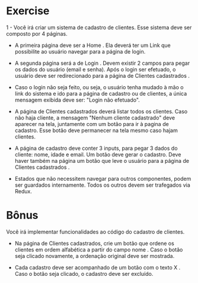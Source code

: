 # Exercise

1 - Você irá criar um sistema de cadastro de clientes. Esse sistema deve ser composto por 4 páginas.
  - A primeira página deve ser a Home . Ela deverá ter um Link que possibilite ao usuário navegar para a página de login.

  - A segunda página será a de Login . Devem existir 2 campos para pegar os dados do usuário (email e senha). Após o login ser efetuado, o usuário deve ser redirecionado para a página de Clientes cadastrados .

  - Caso o login não seja feito, ou seja, o usuário tenha mudado à mão o link do sistema e ido para a página de cadastro ou de clientes, a única mensagem exibida deve ser: "Login não efetuado".

  - A página de Clientes cadastrados deverá listar todos os clientes. Caso não haja cliente, a mensagem "Nenhum cliente cadastrado" deve aparecer na tela, juntamente com um botão para ir à pagina de cadastro. Esse botão deve permanecer na tela mesmo caso hajam clientes.

  - A página de cadastro deve conter 3 inputs, para pegar 3 dados do cliente: nome, idade e email. Um botão deve gerar o cadastro. Deve haver também na página um botão que leve o usuário para a página de Clientes cadastrados .

  - Estados que não necessitem navegar para outros componentes, podem ser guardados internamente. Todos os outros devem ser trafegados via Redux.

# Bônus
Você irá implementar funcionalidades ao código do cadastro de clientes.
  - Na página de Clientes cadastrados, crie um botão que ordene os clientes em ordem alfabética a partir do campo nome . Caso o botão seja clicado novamente, a ordenação original deve ser mostrada.

  - Cada cadastro deve ser acompanhado de um botão com o texto X . Caso o botão seja clicado, o cadastro deve ser excluído.